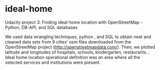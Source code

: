 # ideal-home
Udacity project 3: Finding ideal home location with OpenStreetMap - Python, DB-API, and SQL databases

We used data wrangling techniques, python , and SQL to obtain neat and cleaned data sets from 9 cities' osm files downloaded from the OpenStreetMap project (http://openstreetmapdata.com/). Then, we plotted latitude and longitudes of hospitals, schools,  kindergarten, restaurants... Ideal home location operational definition was an area where all the selected services and institutions were present. 
